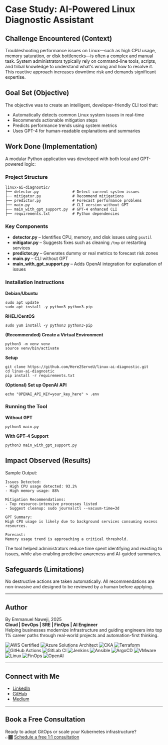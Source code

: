 # Case Study: AI-Powered Linux Diagnostic Assistant

## Challenge Encountered (Context)

Troubleshooting performance issues on Linux—such as high CPU usage, memory saturation, or disk bottlenecks—is often a complex and manual task. System administrators typically rely on command-line tools, scripts, and tribal knowledge to understand what's wrong and how to resolve it. This reactive approach increases downtime risk and demands significant expertise.

## Goal Set (Objective)

The objective was to create an intelligent, developer-friendly CLI tool that:
- Automatically detects common Linux system issues in real-time
- Recommends actionable mitigation steps
- Predicts performance trends using system metrics
- Uses GPT-4 for human-readable explanations and summaries

## Work Done (Implementation)

A modular Python application was developed with both local and GPT-powered logic:

### Project Structure

```
linux-ai-diagnostic/
├── detector.py               # Detect current system issues
├── mitigator.py              # Recommend mitigations
├── predictor.py              # Forecast performance problems
├── main.py                   # CLI version without GPT
├── main_with_gpt_support.py  # GPT-4 enhanced CLI
├── requirements.txt          # Python dependencies
```

### Key Components

- **detector.py** – Identifies CPU, memory, and disk issues using `psutil`
- **mitigator.py** – Suggests fixes such as cleaning `/tmp` or restarting services
- **predictor.py** – Generates dummy or real metrics to forecast risk zones
- **main.py** – CLI without GPT
- **main_with_gpt_support.py** – Adds OpenAI integration for explanation of issues

### Installation Instructions

**Debian/Ubuntu**
```
sudo apt update
sudo apt install -y python3 python3-pip
```

**RHEL/CentOS**
```
sudo yum install -y python3 python3-pip
```

**(Recommended) Create a Virtual Environment**
```
python3 -m venv venv
source venv/bin/activate
```

**Setup**
```
git clone https://github.com/Here2ServeU/linux-ai-diagnostic.git
cd linux-ai-diagnostic
pip install -r requirements.txt
```

**(Optional) Set up OpenAI API**
```
echo "OPENAI_API_KEY=your_key_here" > .env
```

### Running the Tool

**Without GPT**
```
python3 main.py
```

**With GPT-4 Support**
```
python3 main_with_gpt_support.py
```

## Impact Observed (Results)

Sample Output:
```
Issues Detected:
- High CPU usage detected: 93.2%
- High memory usage: 88%

Mitigation Recommendations:
- Top resource-intensive processes listed
- Suggest cleanup: sudo journalctl --vacuum-time=3d

GPT Summary:
High CPU usage is likely due to background services consuming excess resources.

Forecast:
Memory usage trend is approaching a critical threshold.
```

The tool helped administrators reduce time spent identifying and reacting to issues, while also enabling predictive awareness and AI-guided summaries.

## Safeguards (Limitations)

No destructive actions are taken automatically. All recommendations are non-invasive and designed to be reviewed by a human before applying.

---

## Author

By Emmanuel Naweji, 2025  
**Cloud | DevOps | SRE | FinOps | AI Engineer**  
Helping businesses modernize infrastructure and guiding engineers into top 1% career paths through real-world projects and automation-first thinking.

![AWS Certified](https://img.shields.io/badge/AWS-Certified-blue?logo=amazonaws)
![Azure Solutions Architect](https://img.shields.io/badge/Azure-Solutions%20Architect-0078D4?logo=microsoftazure)
![CKA](https://img.shields.io/badge/Kubernetes-CKA-blue?logo=kubernetes)
![Terraform](https://img.shields.io/badge/IaC-Terraform-623CE4?logo=terraform)
![GitHub Actions](https://img.shields.io/badge/CI/CD-GitHub%20Actions-blue?logo=githubactions)
![GitLab CI](https://img.shields.io/badge/CI/CD-GitLab%20CI-FC6D26?logo=gitlab)
![Jenkins](https://img.shields.io/badge/CI/CD-Jenkins-D24939?logo=jenkins)
![Ansible](https://img.shields.io/badge/Automation-Ansible-red?logo=ansible)
![ArgoCD](https://img.shields.io/badge/GitOps-ArgoCD-orange?logo=argo)
![VMware](https://img.shields.io/badge/Virtualization-VMware-607078?logo=vmware)
![Linux](https://img.shields.io/badge/OS-Linux-black?logo=linux)
![FinOps](https://img.shields.io/badge/FinOps-Cost%20Optimization-green?logo=money)
![OpenAI](https://img.shields.io/badge/AI-OpenAI-ff9900?logo=openai)

---

## Connect with Me

- [LinkedIn](https://www.linkedin.com/in/ready2assist/)
- [GitHub](https://github.com/Here2ServeU)
- [Medium](https://medium.com/@here2serveyou)

---

## Book a Free Consultation

Ready to adopt GitOps or scale your Kubernetes infrastructure?  
👉🏾 [Schedule a free 1:1 consultation](https://bit.ly/letus-meet)
